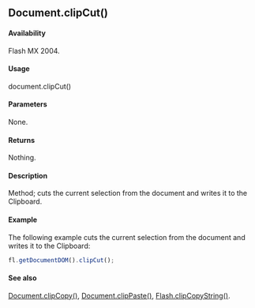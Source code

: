 ## Document.clipCut()

#### Availability

Flash MX 2004.

#### Usage

document.clipCut()

#### Parameters

None.

#### Returns

Nothing.

#### Description

Method; cuts the current selection from the document and writes it to the Clipboard.

#### Example

The following example cuts the current selection from the document and writes it to the Clipboard:

```javascript
fl.getDocumentDOM().clipCut();
```

#### See also

[Document.clipCopy()](../Document_object/Document30.md), [Document.clipPaste()](../Document_object/Document32.md), [Flash.clipCopyString()](../Flash_object/Flash6.md).
